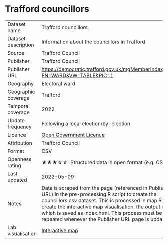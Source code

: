 # Trafford councillors
<table>
<tr>
	<td>Dataset name</td>
	<td>Trafford councillors.</td>
</tr>
<tr>
	<td>Dataset description</td>
	<td>Information about the councillors in Trafford</td>
</tr>
<tr>
	<td>Source</td>
	<td>Trafford Council</td>
</tr>
<tr>
	<td>Publisher</td>
	<td>Trafford Council</td>
</tr>
<tr>
	<td>Publisher URL</td>
	<td><a href="https://democratic.trafford.gov.uk/mgMemberIndex.aspx?FN=WARD&VW=TABLE&PIC=1">https://democratic.trafford.gov.uk/mgMemberIndex.aspx?FN=WARD&VW=TABLE&PIC=1</a></td>
</tr>
<tr>
	<td>Geography</td>
	<td>Electoral ward</td>
</tr>
<tr>
	<td>Geographic coverage</td>
	<td>Trafford</td>
</tr>
<tr>
	<td>Temporal coverage</td>
	<td>2022</td>
</tr>
<tr>
	<td>Update frequency</td>
	<td>Following a local election/by-election</td>
</tr>
<tr>
	<td>Licence</td>
	<td><a href="http://www.nationalarchives.gov.uk/doc/open-government-licence/version/3/">Open Government Licence</a></td>
</tr>
<tr>
	<td>Attribution</td>
	<td>Trafford Council</td>
</tr>
<tr>
	<td>Format</td>
	<td>CSV</td>
</tr>
<tr>
	<td>Openness rating</td>
	<td>&#9733&#9733&#9733&#9734&#9734&nbsp; Structured data in open format (e.g. CSV)</td>
</tr>
<tr>
	<td>Last updated</td>
	<td>2022-05-09</td>
</tr>
<tr>
	<td>Notes</td>
	<td>Data is scraped from the page (referenced in Publisher URL) in the pre-processing.R script to create the councillors.csv dataset. This is processed in map.R to create the interactive map visualisation, the output of which is saved as index.html. This process must be repeated whenever the Publisher URL page is updated.</td>
</tr>
<tr>
	<td>Lab visualisation</td>
	<td><a href="https://www.trafforddatalab.io/councillors/index.html">Interactive map</a></td>
</tr>
</table>
